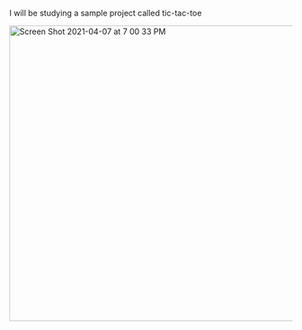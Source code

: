 I will be studying a sample project called tic-tac-toe

<img width="526" alt="Screen Shot 2021-04-07 at 7 00 33 PM" src="https://user-images.githubusercontent.com/31994778/113897478-947c4d80-97d3-11eb-8dff-686a6a89cd29.png">

